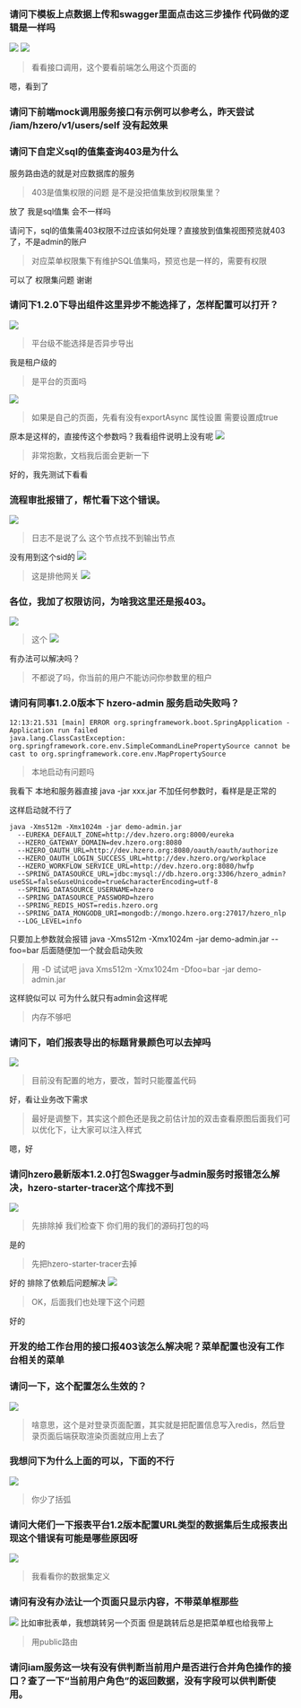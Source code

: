 ### 请问下模板上点数据上传和swagger里面点击这三步操作  代码做的逻辑是一样吗
![](https://img2018.cnblogs.com/blog/1231979/202002/1231979-20200226221223549-116884622.png)
![](https://img2018.cnblogs.com/blog/1231979/202002/1231979-20200226221231436-738824505.png)

>看看接口调用，这个要看前端怎么用这个页面的

嗯，看到了


### 请问下前端mock调用服务接口有示例可以参考么，昨天尝试 /iam/hzero/v1/users/self 没有起效果



### 请问下自定义sql的值集查询403是为什么
服务路由选的就是对应数据库的服务

>403是值集权限的问题
>是不是没把值集放到权限集里？

放了  我是sql值集 会不一样吗

请问下，sql的值集需403权限不过应该如何处理？直接放到值集视图预览就403了，不是admin的账户

>对应菜单权限集下有维护SQL值集吗，预览也是一样的，需要有权限

可以了 权限集问题 谢谢



### 请问下1.2.0下导出组件这里异步不能选择了，怎样配置可以打开？
![](https://img2018.cnblogs.com/blog/1231979/202002/1231979-20200226221546238-1072180705.png)

>平台级不能选择是否异步导出

我是租户级的

>是平台的页面吗

![](https://img2018.cnblogs.com/blog/1231979/202002/1231979-20200226221641309-1927796769.png)


>如果是自己的页面，先看有没有exportAsync 属性设置
>需要设置成true

原本是这样的，直接传这个参数吗？我看组件说明上没有呢
![](https://img2018.cnblogs.com/blog/1231979/202002/1231979-20200226221708928-1623075221.png)

>非常抱歉，文档我后面会更新一下

好的，我先测试下看看




### 流程审批报错了，帮忙看下这个错误。 
![](https://img2018.cnblogs.com/blog/1231979/202002/1231979-20200226221915429-1237092716.png)

>日志不是说了么 这个节点找不到输出节点

没有用到这个sid的
![](https://img2018.cnblogs.com/blog/1231979/202002/1231979-20200226221940803-1361240365.png)

>这是排他网关
![](https://img2018.cnblogs.com/blog/1231979/202002/1231979-20200226221957752-1279728758.png)



### 各位，我加了权限访问，为啥我这里还是报403。
![](https://img2018.cnblogs.com/blog/1231979/202002/1231979-20200226222018891-945609117.png)

>这个
![](https://img2018.cnblogs.com/blog/1231979/202002/1231979-20200226222642836-462004801.png)

有办法可以解决吗？

>不都说了吗，你当前的用户不能访问你参数里的租户


### 请问有同事1.2.0版本下 hzero-admin 服务启动失败吗？

```
12:13:21.531 [main] ERROR org.springframework.boot.SpringApplication - Application run failed
java.lang.ClassCastException: org.springframework.core.env.SimpleCommandLinePropertySource cannot be cast to org.springframework.core.env.MapPropertySource
```

>本地启动有问题吗

我看下
本地和服务器直接 java -jar xxx.jar 不加任何参数时，看样是是正常的

这样启动就不行了
```
java -Xms512m -Xmx1024m -jar demo-admin.jar 
  --EUREKA_DEFAULT_ZONE=http://dev.hzero.org:8000/eureka   
  --HZERO_GATEWAY_DOMAIN=dev.hzero.org:8080 
  --HZERO_OAUTH_URL=http://dev.hzero.org:8080/oauth/oauth/authorize 
  --HZERO_OAUTH_LOGIN_SUCCESS_URL=http://dev.hzero.org/workplace 
  --HZERO_WORKFLOW_SERVICE_URL=http://dev.hzero.org:8080/hwfp 
  --SPRING_DATASOURCE_URL=jdbc:mysql://db.hzero.org:3306/hzero_admin?useSSL=false&useUnicode=true&characterEncoding=utf-8 
  --SPRING_DATASOURCE_USERNAME=hzero 
  --SPRING_DATASOURCE_PASSWORD=hzero 
  --SPRING_REDIS_HOST=redis.hzero.org 
  --SPRING_DATA_MONGODB_URI=mongodb://mongo.hzero.org:27017/hzero_nlp 
  --LOG_LEVEL=info
```
只要加上参数就会报错  java -Xms512m -Xmx1024m -jar demo-admin.jar --foo=bar
后面随便加一个就会启动失败

>用 -D 试试吧  java Xms512m -Xmx1024m -Dfoo=bar -jar demo-admin.jar

这样貌似可以
可为什么就只有admin会这样呢

>内存不够吧




### 请问下，咱们报表导出的标题背景颜色可以去掉吗
![](https://img2018.cnblogs.com/blog/1231979/202002/1231979-20200226223113314-1036458147.png)

>目前没有配置的地方，要改，暂时只能覆盖代码

好，看让业务改下需求

>最好是调整下，其实这个颜色还是我之前估计加的双击查看原图后面我们可以优化下，让大家可以注入样式

嗯，好


### 请问hzero最新版本1.2.0打包Swagger与admin服务时报错怎么解决，hzero-starter-tracer这个库找不到
![](https://img2018.cnblogs.com/blog/1231979/202002/1231979-20200226223217562-1354144112.png)

>先排除掉  我们检查下
>你们用的我们的源码打包的吗

 是的
 
>先把hzero-starter-tracer去掉
 
好的  排除了依赖后问题解决
![](https://img2018.cnblogs.com/blog/1231979/202002/1231979-20200226223454905-1688939977.png)

> OK，后面我们也处理下这个问题

好的



### 开发的给工作台用的接口报403该怎么解决呢？菜单配置也没有工作台相关的菜单





### 请问一下，这个配置怎么生效的？
![](https://img2018.cnblogs.com/blog/1231979/202002/1231979-20200226222308224-1680953266.png)

>啥意思，这个是对登录页面配置，其实就是把配置信息写入redis，然后登录页面后端获取渲染页面就应用上去了



### 我想问下为什么上面的可以，下面的不行
![](https://img2018.cnblogs.com/blog/1231979/202002/1231979-20200226222600537-841320594.png)

>你少了括弧



### 请问大佬们一下报表平台1.2版本配置URL类型的数据集后生成报表出现这个错误有可能是哪些原因呀
![](https://img2018.cnblogs.com/blog/1231979/202002/1231979-20200226221450590-96242775.png)


>我看看你的数据集定义




### 请问有没有办法让一个页面只显示内容，不带菜单框那些
![](https://img2018.cnblogs.com/blog/1231979/202002/1231979-20200226223914173-1751170708.png)
比如审批表单，我想跳转另一个页面    但是跳转后总是把菜单框也给我带上

>用public路由



### 请问iam服务这一块有没有供判断当前用户是否进行合并角色操作的接口？查了一下“当前用户角色”的返回数据，没有字段可以供判断使用。

